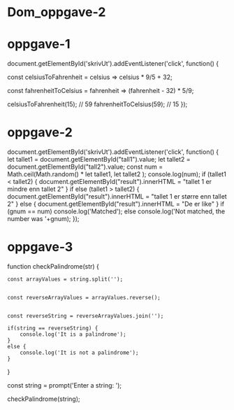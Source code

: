 # Dom_oppgave-2

# oppgave-1
document.getElementById('skrivUt').addEventListener('click', function() {

const celsiusToFahrenheit = celsius => celsius * 9/5 + 32;

const fahrenheitToCelsius = fahrenheit => (fahrenheit - 32) * 5/9;


celsiusToFahrenheit(15);    // 59
fahrenheitToCelsius(59);    // 15
});
# oppgave-2
document.getElementById('skrivUt').addEventListener('click', function() {
    let tallet1 = document.getElementById("tall1").value;
    let tallet2 = document.getElementById("tall2").value;
     const num = Math.ceil(Math.random() *  let tallet1, let tallet2  );
     console.log(num);
    if (tallet1 < tallet2) {
        document.getElementById("result").innerHTML = "tallet 1 er mindre enn tallet 2"
    }  if else (tallet1 > tallet2) {
        document.getElementById("result").innerHTML = "tallet 1 er større enn tallet 2"
    } else {
        document.getElementById("result").innerHTML = "De er like"
    }
     if (gnum == num)
   console.log('Matched');
  else
   console.log('Not matched, the number was '+gnum);
});

# oppgave-3


function checkPalindrome(str) {

   
    const arrayValues = string.split('');


    const reverseArrayValues = arrayValues.reverse();


    const reverseString = reverseArrayValues.join('');

    if(string == reverseString) {
        console.log('It is a palindrome');
    }
    else {
        console.log('It is not a palindrome');
    }
}


const string = prompt('Enter a string: ');

checkPalindrome(string);
